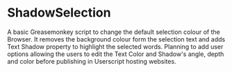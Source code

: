 ShadowSelection
===============
A basic Greasemonkey script to change the default selection colour of the Browser.
It removes the background colour form the selection text and adds Text Shadow property to highlight the selected words.
Planning to add user options allowing the users to edit the Text Color and Shadow's angle, depth and color before 
publishing in Userscript hosting websites.
